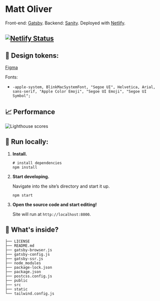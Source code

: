 <!-- START -->
# Matt Oliver

Front-end: [Gatsby](https://gatsbyjs.org). Backend: [Sanity](https://sanity.io). Deployed with [Netlify](https://netlify.com).

[![Netlify Status](https://api.netlify.com/api/v1/badges/44da42bc-8204-4758-8dbd-3e1c3f64cb35/deploy-status)](https://app.netlify.com/sites/adoring-bohr-7062c0/deploys)
---
## 📌 Design tokens:

[Figma](https://www.figma.com/file/U7LRjFK3yqItc2eJe7cPdM/Oliver-Portfolio-2021?node-id=0%3A1)

Fonts:

- `-apple-system, BlinkMacSystemFont, "Segoe UI", Helvetica, Arial, sans-serif, "Apple Color Emoji", "Segoe UI Emoji", "Segoe UI Symbol";`

## 📈 Performance

![Lighthouse scores](https://media.giphy.com/media/xsFI8ZHYL3SbDxgMKo/giphy.gif)

## 🚀 Run locally:

1.  **Install.**

    ```shell
    # install dependencies
    npm install
    ```

1.  **Start developing.**

    Navigate into the site’s directory and start it up.

    ```shell
    npm start
    ```

1.  **Open the source code and start editing!**

    Site will run at `http://localhost:8000`.

## 🧐 What's inside?

```.
├── LICENSE
├── README.md
├── gatsby-browser.js
├── gatsby-config.js
├── gatsby-ssr.js
├── node_modules
├── package-lock.json
├── package.json
├── postcss.config.js
├── public
├── src
├── static
└── tailwind.config.js
```

<!-- END -->
